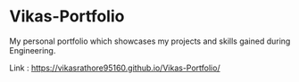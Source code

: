 # Vikas-Portfolio
My personal portfolio which showcases my projects and skills gained during Engineering.

Link : https://vikasrathore95160.github.io/Vikas-Portfolio/
